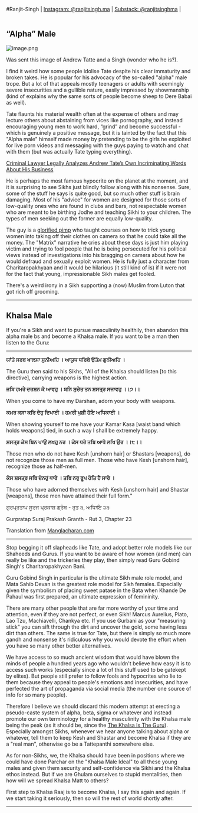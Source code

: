 #Ranjit-Singh | [Instagram: @ranjitsingh.ma](https://www.instagram.com/ranjitsingh.ma/) | [Substack: @ranjitsinghma](https://substack.com/@ranjitsinghma) |
<br>
<br>

## “Alpha” Male

  

![image.png](https://codahosted.io/docs/-P8VwHSBHL/blobs/bl-FYNaxHJ5IA/3020a006ee863e5aff337a2de9b80e950ee9460ff5a5e04ff1952476bce804e050bfc80db400a1d3c6b8153489dd9ef14a684a6226eeb1da0b51a0dbf08c2640aeb53f29be25268e0f23ab17afa357e368578685a43917379bb47938893f81b167f07848)

Was sent this image of Andrew Tatte and a Singh (wonder who he is?).

  

I find it weird how some people idolise Tate despite his clear immaturity and broken takes. He is popular for his advocacy of the so-called "alpha" male trope. But a lot of that appeals mostly teenagers or adults with seemingly severe insecurities and a gullible nature, easily impressed by showmanship (kind of explains why the same sorts of people become sheep to Dere Babai as well).

  

Tate flaunts his material wealth often at the expense of others and may lecture others about abstaining from vices like pornography, and instead encouraging young men to work hard, “grind” and become successful - which is genuinely a positive message, but it is tainted by the fact that this "Alpha male" himself made money by pretending to be the girls he exploited for live porn videos and messaging with the guys paying to watch and chat with them (but was actually Tate typing everything).

[Criminal Lawyer Legally Analyzes Andrew Tate’s Own Incriminating Words About His Business ](https://www.youtube.com/watch?v=Gs5b04hnfMQ&ab_channel=CLRBruceRivers) 

He is perhaps the most famous hypocrite on the planet at the moment, and it is surprising to see Sikhs just blindly follow along with his nonsense. Sure, some of the stuff he says is quite good, but so much other stuff is brain damaging. Most of his "advice" for women are designed for those sorts of low-quality ones who are found in clubs and bars, not respectable women who are meant to be birthing Jodhe and teaching Sikhi to your children. The types of men seeking out the former are equally low-quality.

  

The guy is a [glorified pimp](https://www.youtube.com/watch?v=o68nknCO5sg&ab_channel=JordanBPetersonClips) who taught courses on how to trick young women into taking off their clothes on camera so that he could take all the money. The "Matrix" narrative he cries about these days is just him playing victim and trying to fool people that he is being persecuted for his political views instead of investigations into his bragging on camera about how he would defraud and sexually exploit women. He is fully just a character from Charitaropakhyaan and it would be hilarious (it still kind of is) if it were not for the fact that young, impressionable Sikh males get fooled.

  

There's a weird irony in a Sikh supporting a (now) Muslim from Luton that got rich off grooming.

  

  

---

## Khalsa Male

  

If you're a Sikh and want to pursue masculinity healthily, then abandon this alpha male bs and become a Khalsa male. If you want to be a man then listen to the Guru:

  

---


**ਯਾਂਤੇ ਸਰਬ ਖਾਲਸਾ ਸੁਨੀਅਹਿ । ਆਯੁਧ ਧਰਿਬੇ ਉਤੱਮ ਗੁਨੀਅਹਿ ।**

The Guru then said to his Sikhs, "All of the Khalsa should listen [to this directive], carrying weapons is the highest action.

  
**ਜਬਿ ਹਮਰੇ ਦਰਸ਼ਨ ਕੋ ਆਵਹੁ । ਬਨਿ ਸੁਚੇਤ ਤਨ ਸ਼ਸਤ੍ਰ ਸਜਾਵਹੁ ।।੭।।**

When you come to have my Darshan, adorn your body with weapons.

  
**ਕਮਰ ਕਸਾ ਕਰਿ ਦੇਹੁ ਦਿਖਾਈ । ਹਮਰੀ ਖੁਸ਼ੀ ਹੋਇ ਅਧਿਕਾਈ ।**

When showing yourself to me have your Kamar Kasa [waist band which holds weapons] tied, in such a way I shall be extremely happy.

  
**ਸ਼ਸਤ੍ਰ ਕੇਸ ਬਿਨ ਪਾਉ ਲਖਹੁ ਨਰ । ਕੇਸ ਧਰੇ ਤਬਿ ਆਧੋ ਲਖਿ ਉਰ ।।੮।।**

Those men who do not have Kesh [unshorn hair] or Shastars [weapons], do not recognize those men as full men. Those who have Kesh [unshorn hair], recognize those as half-men.

  
**ਕੇਸ ਸ਼ਸਤ੍ਰ ਜਬਿ ਦੋਨਹੁਂ ਧਾਰੇ । ਤਬਿ ਨਰੁ ਰੂਪ ਹੋਤਿ ਹੈ ਸਾਰੇ ।**

Those who have adorned themselves with Kesh [unshorn hair] and Shastar [weapons], those men have attained their full form."

  

ਗੁਰਪ੍ਰਤਾਪ ਸੂਰਜ ਪ੍ਰਕਾਸ਼ ਗ੍ਰੰਥ - ਰੁਤ ੩, ਅਧਿਾਇ ੨੩

Gurpratap Suraj Prakash Granth - Rut 3, Chapter 23

Translation from [Manglacharan.com](https://www.manglacharan.com/post/call-to-arms-by-guru-gobind-singh-ji)


---

  

Stop begging it off slapheads like Tate, and adopt better role models like our Shaheeds and Gurus. If you want to be aware of how women (and men) can really be like and the trickeries they play, then simply read Guru Gobind Singh's Charitaropakhyaan Bani.

  

Guru Gobind Singh in particular is the ultimate Sikh male role model, and Mata Sahib Devan is the greatest role model for Sikh females. Especially given the symbolism of placing sweet patase in the Bata when Khande De Pahaul was first prepared, an ultimate expression of femininity.

  

There are many other people that are far more worthy of your time and attention, even if they are not perfect, or even Sikh! Marcus Aurelius, Plato, Lao Tzu, Machiavelli, Chankya etc. If you use Gurbani as your "measuring stick" you can sift through the dirt and uncover the gold, some having less dirt than others. The same is true for Tate, but there is simply so much more gandh and nonsense it's ridiculous why you would devote the effort when you have so many other better alternatives.

  

We have access to so much ancient wisdom that would have blown the minds of people a hundred years ago who wouldn't believe how easy it is to access such works (especially since a lot of this stuff used to be gatekept by elites). But people still prefer to follow fools and hypocrites who lie to them because they appeal to people's emotions and insecurities, and have perfected the art of propaganda via social media (the number one source of info for so many people).

  

Therefore I believe we should discard this modern attempt at erecting a pseudo-caste system of alpha, beta, sigma or whatever and instead promote our own terminology for a healthy masculinity with the Khalsa male being the peak (as it should be, since the [The Khalsa Is The Guru](https://coda.io/d/_d-P8VwHSBHL/_suc5y)). Especially amongst Sikhs, whenever we hear anyone talking about alpha or whatever, tell them to keep Kesh and Shastar and become Khalsa if they are a "real man", otherwise go be a Tattepanthi somewhere else.

  

As for non-Sikhs, we, the Khalsa should have been in positions where we could have done Parchar on the "Khalsa Male Ideal" to all these young males and given them security and self-confidence via Sikhi and the Khalsa ethos instead. But if we are Ghulam ourselves to stupid mentalities, then how will we spread Khalsa Matt to others?

  

First step to Khalsa Raaj is to become Khalsa, I say this again and again. If we start taking it seriously, then so will the rest of world shortly after.

  

---